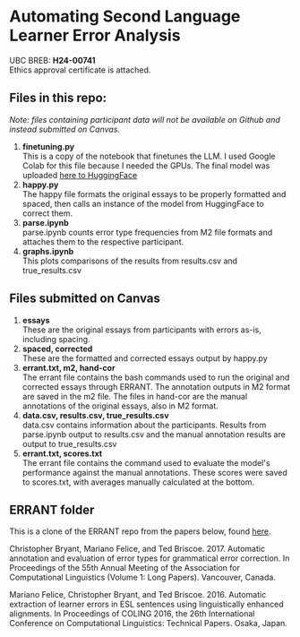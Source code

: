 # Automating Second Language Learner Error Analysis
UBC BREB: **H24-00741**  
Ethics approval certificate is attached.

## Files in this repo:
*Note: files containing participant data will not be available on Github and instead submitted on Canvas.*
1. **finetuning.py**  
This is a copy of the notebook that finetunes the LLM. I used Google Colab for this file because I needed the GPUs. The final model was uploaded [here to HuggingFace](https://huggingface.co/audribean/happy-gec/tree/main)
2. **happy.py**  
The happy file formats the original essays to be properly formatted and spaced, then calls an instance of the model from HuggingFace to correct them.
3. **parse.ipynb**    
parse.ipynb counts error type frequencies from M2 file formats and attaches them to the respective participant.
4. **graphs.ipynb**  
This plots comparisons of the results from results.csv and true_results.csv

## Files submitted on Canvas
1. **essays**  
These are the original essays from participants with errors as-is, including spacing.
2. **spaced, corrected**  
These are the formatted and corrected essays output by happy.py
3. **errant.txt, m2, hand-cor**  
The errant file contains the bash commands used to run the original and corrected essays through ERRANT. The annotation outputs in M2 format are saved in the m2 file. The files in hand-cor are the manual annotations of the original essays, also in M2 format.
4. **data.csv, results.csv, true_results.csv**  
data.csv contains information about the participants. Results from parse.ipynb output to results.csv and the manual annotation results are output to true_results.csv
5. **errant.txt, scores.txt**  
The errant file contains the command used to evaluate the model's performance against the manual annotations. These scores were saved to scores.txt, with averages manually calculated at the bottom.

## ERRANT folder
This is a clone of the ERRANT repo from the papers below, found [here](https://github.com/chrisjbryant/errant).

Christopher Bryant, Mariano Felice, and Ted Briscoe. 2017. Automatic annotation and evaluation of error types for grammatical error correction. In Proceedings of the 55th Annual Meeting of the Association for Computational Linguistics (Volume 1: Long Papers). Vancouver, Canada.

Mariano Felice, Christopher Bryant, and Ted Briscoe. 2016. Automatic extraction of learner errors in ESL sentences using linguistically enhanced alignments. In Proceedings of COLING 2016, the 26th International Conference on Computational Linguistics: Technical Papers. Osaka, Japan.
